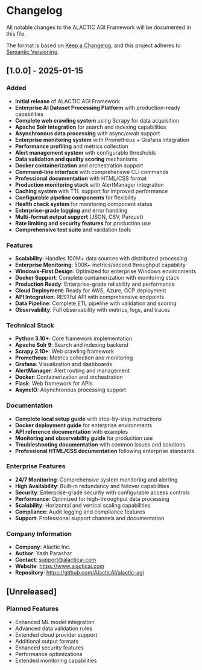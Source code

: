 # Changelog

All notable changes to the ALACTIC AGI Framework will be documented in this file.

The format is based on [Keep a Changelog](https://keepachangelog.com/en/1.0.0/),
and this project adheres to [Semantic Versioning](https://semver.org/spec/v2.0.0.html).

## [1.0.0] - 2025-01-15

### Added
- **Initial release** of ALACTIC AGI Framework
- **Enterprise AI Dataset Processing Platform** with production-ready capabilities
- **Complete web crawling system** using Scrapy for data acquisition
- **Apache Solr integration** for search and indexing capabilities
- **Asynchronous data processing** with async/await support
- **Enterprise monitoring system** with Prometheus + Grafana integration
- **Performance profiling** and metrics collection
- **Alert management system** with configurable thresholds
- **Data validation and quality scoring** mechanisms
- **Docker containerization** and orchestration support
- **Command-line interface** with comprehensive CLI commands
- **Professional documentation** with HTML/CSS format
- **Production monitoring stack** with AlertManager integration
- **Caching system** with TTL support for improved performance
- **Configurable pipeline components** for flexibility
- **Health check system** for monitoring component status
- **Enterprise-grade logging** and error handling
- **Multi-format output support** (JSON, CSV, Parquet)
- **Rate limiting and security features** for production use
- **Comprehensive test suite** and validation tools

### Features
- **Scalability**: Handles 100M+ data sources with distributed processing
- **Enterprise Monitoring**: 500K+ metrics/second throughput capability
- **Windows-First Design**: Optimized for enterprise Windows environments
- **Docker Support**: Complete containerization with monitoring stack
- **Production Ready**: Enterprise-grade reliability and performance
- **Cloud Deployment**: Ready for AWS, Azure, GCP deployment
- **API Integration**: RESTful API with comprehensive endpoints
- **Data Pipeline**: Complete ETL pipeline with validation and scoring
- **Observability**: Full observability with metrics, logs, and traces

### Technical Stack
- **Python 3.10+**: Core framework implementation
- **Apache Solr 9**: Search and indexing backend
- **Scrapy 2.10+**: Web crawling framework
- **Prometheus**: Metrics collection and monitoring
- **Grafana**: Visualization and dashboards
- **AlertManager**: Alert routing and management
- **Docker**: Containerization and orchestration
- **Flask**: Web framework for APIs
- **AsyncIO**: Asynchronous processing support

### Documentation
- **Complete local setup guide** with step-by-step instructions
- **Docker deployment guide** for enterprise environments
- **API reference documentation** with examples
- **Monitoring and observability guide** for production use
- **Troubleshooting documentation** with common issues and solutions
- **Professional HTML/CSS documentation** following enterprise standards

### Enterprise Features
- **24/7 Monitoring**: Comprehensive system monitoring and alerting
- **High Availability**: Built-in redundancy and failover capabilities
- **Security**: Enterprise-grade security with configurable access controls
- **Performance**: Optimized for high-throughput data processing
- **Scalability**: Horizontal and vertical scaling capabilities
- **Compliance**: Audit logging and compliance features
- **Support**: Professional support channels and documentation

### Company Information
- **Company**: Alactic Inc.
- **Author**: Yash Parashar
- **Contact**: support@alacticai.com
- **Website**: https://www.alacticai.com
- **Repository**: https://github.com/AlacticAI/alactic-agi

## [Unreleased]

### Planned Features
- Enhanced ML model integration
- Advanced data validation rules
- Extended cloud provider support
- Additional output formats
- Enhanced security features
- Performance optimizations
- Extended monitoring capabilities